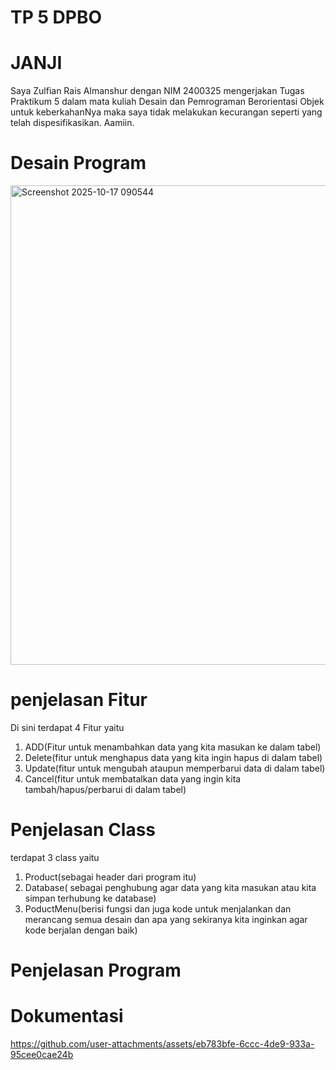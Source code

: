 # TP 5 DPBO
# JANJI
Saya Zulfian Rais Almanshur dengan NIM 2400325 
mengerjakan Tugas Praktikum 5 dalam mata kuliah Desain dan Pemrograman Berorientasi Objek 
untuk keberkahanNya maka saya tidak melakukan kecurangan seperti yang telah dispesifikasikan. Aamiin.

# Desain Program
<img width="960" height="767" alt="Screenshot 2025-10-17 090544" src="https://github.com/user-attachments/assets/84116244-5f51-4bb6-bc7b-d0c456dd1432" />

# penjelasan Fitur

Di sini terdapat 4  Fitur yaitu

1. ADD(Fitur untuk menambahkan data yang kita masukan ke dalam  tabel)
2. Delete(fitur untuk menghapus data yang kita ingin hapus di dalam tabel)
3. Update(fitur untuk mengubah ataupun memperbarui data di dalam tabel) 
4. Cancel(fitur untuk membatalkan data yang ingin kita tambah/hapus/perbarui di dalam tabel)


# Penjelasan Class
terdapat 3 class yaitu
1. Product(sebagai header dari program itu)
2. Database( sebagai penghubung agar data yang kita masukan atau kita simpan terhubung ke database)
3. PoductMenu(berisi fungsi dan juga kode untuk menjalankan dan merancang semua desain dan apa yang sekiranya kita inginkan agar kode berjalan dengan baik) 

# Penjelasan Program




# Dokumentasi


https://github.com/user-attachments/assets/eb783bfe-6ccc-4de9-933a-95cee0cae24b

